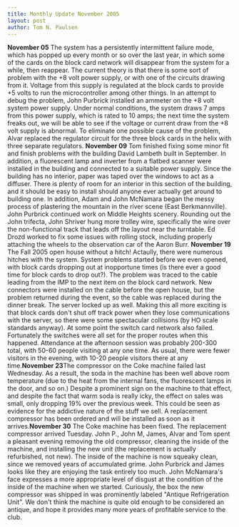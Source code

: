 ```yaml
---
title: Monthly Update November 2005 
layout: post
author: Tom N. Paulsen
---
```




 **November 05** The system has a persistently intermittent failure mode, which has popped up every month or so over the last year, in which some of the cards on the block card network will disappear from the system for a while, then reappear. The current theory is that there is some sort of problem with the \+8 volt power supply, or with one of the circuits drawing from it. Voltage from this supply is regulated at the block cards to provide \+5 volts to run the microcontroller among other things. In an attempt to debug the problem, John Purbrick installed an ammeter on the \+8 volt system power supply. Under normal conditions, the system draws 7 amps from this power supply, which is rated to 10 amps; the next time the system freaks out, we will be able to see if the voltage or current draw from the \+8 volt supply is abnormal. To eliminate one possible cause of the problem, Alvar replaced the regulator circuit for the three block cards in the helix with three separate regulators.   **November 09** Tom finished fixing some minor fit and finish problems with the building David Lambeth built in September. In addition, a fluorescent lamp and inverter from a flatbed scanner were installed in the building and connected to a suitable power supply.   Since the building has no interior, paper was taped over the windows to act as a diffuser. There is plenty of room for an interior in this section of the building, and it should be easy to install should anyone ever actually get around to building one.  In addition, Adam and John McNamara began the messy process of plastering the mountain in the river scene (East Berkmannville). John Purbrick continued work on Middle Heights scenery. Rounding out the John trifecta, John Shriver hung more trolley wire, specifically the wire over the non\-functional track that leads off the layout near the turntable. Ed Drozd worked to fix some issues with rolling stock, including properly attaching the wheels to the observation car of the Aaron Burr.  **November 19** The Fall 2005 open house without a hitch! Actaully, there were numerous hitches with the system. System problems started before we even opened, with block cards dropping out at inopportune times (is there ever a good time for block cards to drop out?). The problem was traced to the cable leading from the IMP to the next item on the block card network. New connectors were installed on the cable before the open house, but the problem returned during the event, so the cable was replaced during the dinner break. The server locked up as well. Making this all more exciting is that block cards don't shut off track power when they lose communications with the server, so there were some spectacular collisions (by HO scale standards anyway). At some point the switch card network also failed. Fortunately the switches were all set for the proper routes when this happened.  Attendance at the afternoon session was probably 200\-300 total, with 50\-60 people visiting at any one time. As usual, there were fewer visitors in the evening, with 10\-20 people visitors there at any time.**November 23**The compressor on the Coke machine failed last Wednesday. As a result, the soda in the machine has been well above room temperature (due to the heat from the internal fans, the fluorescent lamps in the door, and so on.) Despite a prominent sign on the machine to that effect, and despite the fact that warm soda is really icky, the effect on sales was small, only dropping 19% over the previous week. This could be seen as evidence for the addictive nature of the stuff we sell.   A replacement compressor has been ordered and will be installed as soon as it arrives.**November 30** The Coke machine has been fixed. The replacement compressor arrived Tuesday. John P., John M, James, Alvar and Tom spent a pleasant evening removing the old compressor, cleaning the inside of the machine, and installing the new unit (the replacement is actually refurbished, not new). The inside of the machine is now squeaky clean, since we removed years of accumulated grime. John Purbrick and James looks like they are enjoying the task entirely too much. John McNamara's face expresses a more appropriate level of disgust at the condition of the inside of the machine when we started.    Curiously, the box the new compressor was shipped in was prominently labeled "Antique Refrigeration Unit". We don't think the machine is quite old enough to be considered an antique, and hope it provides many more years of profitable service to the club.   